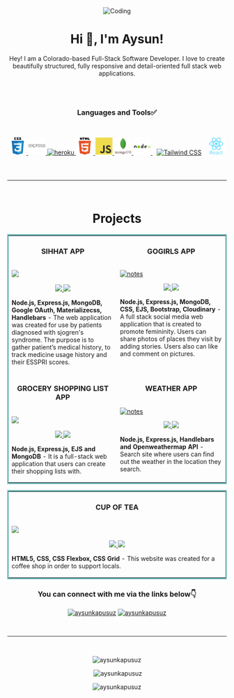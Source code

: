 <div align="center"><img  alt="Coding" width="350" height="250"  src="https://user-images.githubusercontent.com/101064345/180237519-67049260-7578-49d3-b8f5-89c620c36192.gif"></div>

<h1 align="center">Hi 👋, I'm Aysun!</h1>
<p align="center">Hey! I am a Colorado-based Full-Stack Software Developer. I love to create beautifully structured, fully responsive and detail-oriented full stack web applications.</p> <br/> <br/>

<h3 align="center" ><b>Languages and Tools✅</b></h3> <br/>
<p align="center"> <a href="https://www.w3schools.com/css/" target="_blank" rel="noreferrer"> <img src="https://raw.githubusercontent.com/devicons/devicon/master/icons/css3/css3-original-wordmark.svg" alt="css3" width="40" height="40"/> </a> <a href="https://expressjs.com" target="_blank" rel="noreferrer"> <img src="https://raw.githubusercontent.com/devicons/devicon/master/icons/express/express-original-wordmark.svg" alt="express" width="40" height="40"/> </a> <a href="https://heroku.com" target="_blank" rel="noreferrer"> <img src="https://www.vectorlogo.zone/logos/heroku/heroku-icon.svg" alt="heroku" width="40" height="40"/> </a> <a href="https://www.w3.org/html/" target="_blank" rel="noreferrer"> <img src="https://raw.githubusercontent.com/devicons/devicon/master/icons/html5/html5-original-wordmark.svg" alt="html5" width="40" height="40"/> </a> <a href="https://developer.mozilla.org/en-US/docs/Web/JavaScript" target="_blank" rel="noreferrer"> <img src="https://raw.githubusercontent.com/devicons/devicon/master/icons/javascript/javascript-original.svg" alt="javascript" width="40" height="40"/> </a> <a href="https://www.mongodb.com/" target="_blank" rel="noreferrer"> <img src="https://raw.githubusercontent.com/devicons/devicon/master/icons/mongodb/mongodb-original-wordmark.svg" alt="mongodb" width="40" height="40"/> </a> <a href="https://nodejs.org" target="_blank" rel="noreferrer"> <img src="https://raw.githubusercontent.com/devicons/devicon/master/icons/nodejs/nodejs-original-wordmark.svg" alt="nodejs" width="40" height="40"/> </a> <a href="https://www.tailwindcss.com/" target="_blank"><img style="margin: 10px" src="https://profilinator.rishav.dev/skills-assets/tailwindcss.svg" alt="Tailwind CSS" height="40" /></a>  <a href="https://reactjs.org/" target="_blank" rel="noreferrer"> <img src="https://raw.githubusercontent.com/devicons/devicon/master/icons/react/react-original-wordmark.svg" alt="react" width="40" height="40"/> </a> </p> <br/>
<hr> <br/>

<h1 align="center">Projects</h1>
<table bordercolor="#66b2b2">
  <tr>
    <td width="50%" valign="top">
      <h3 align="center">SIHHAT APP</h3>
        <br />
        <a target="_blank" href="https://github.com/aysunkapusuz/100Devs-Project">
            <img src="https://user-images.githubusercontent.com/101064345/205703653-85597cf6-2c28-4a02-9955-5f835fee2332.png"/>   
        </a>
        <br />
        <p align="center">
          
  <a href="https://github.com/aysunkapusuz/100Devs-Project">
    <img src="https://img.shields.io/static/v1?label=|&message=REPO&color=23555f&style=plastic&logo=github&logo-color=white"/>
  </a>  
  <a href="https://sihhatapp.onrender.com/?" target="_blank">
    <img src="https://img.shields.io/static/v1?label=|&message=WEBSITE&color=cdf998&style=plastic&logo=wordpress&logo-color=white"/>
  </a>
      </p>
        <p><strong>Node.js, Express.js, MongoDB, Google OAuth, Materializecss, Handlebars</strong> - The web application was created for use by patients diagnosed with sjogren's syndrome. The purpose is to gather patient’s medical history, to track medicine usage history and their ESSPRI scores.</p>
    </td>
    <td width="50%" valign="top">
      <h3 align="center">GOGIRLS APP</h3>
        <br />
        <a target="_blank" href="https://github.com/aysunkapusuz/social-app">
            <img src="https://user-images.githubusercontent.com/101064345/205705458-e89f5e23-ac38-4823-81e8-8201048cccc1.png" alt="notes"/>
        </a>
        <br />
        <p align="center">
          
  <a href="https://github.com/aysunkapusuz/social-app" target="_blank">
    <img src="https://img.shields.io/static/v1?label=|&message=REPO&color=23555f&style=plastic&logo=github&logo-color=white"/>
  </a>  
  <a href="https://gogirls.cyclic.app/?" target="_blank">
    <img src="https://img.shields.io/static/v1?label=|&message=WEBSITE&color=cdf998&style=plastic&logo=wordpress&logo-color=white"/>
  </a>
      </p>
        <p><strong>Node.js, Express.js, MongoDB, CSS, EJS, Bootstrap, Cloudinary</strong> - A full stack social media web application that is created to promote femininity. Users can share photos of places they visit by adding stories. Users also can like and comment on pictures. </p>
    </td>
  </tr>
  
  <tr>
    <td width="50%" valign="top">
      <h3 align="center">GROCERY SHOPPING LIST APP</h3>
        <br />
        <a target="_blank" href="https://github.com/aysunkapusuz/grocery-shopping-list-app">
            <img src="https://user-images.githubusercontent.com/101064345/205983780-ddbc3980-21f7-4844-bb5e-c79605426b75.png"/>  
        </a>
        <br />
        <p align="center">
         
  <a href="https://github.com/aysunkapusuz/grocery-shopping-list-app">
    <img src="https://img.shields.io/static/v1?label=|&message=REPO&color=23555f&style=plastic&logo=github&logo-color=white"/>
  </a>  
  <a href="https://groceryshoppinglistapp.onrender.com/?" target="_blank">
    <img src="https://img.shields.io/static/v1?label=|&message=WEBSITE&color=cdf998&style=plastic&logo=wordpress&logo-color=white"/>
  </a>
      </p>
        <p><strong>Node.js, Express.js, EJS and MongoDB</strong> - It is a full-stack web application that users can create their shopping lists with.</p>
    </td>
    <td width="50%" valign="top">
      <h3 align="center">WEATHER APP</h3>
        <br />
        <a target="_blank" href="https://github.com/aysunkapusuz/weather-app">
            <img src="https://user-images.githubusercontent.com/101064345/205984961-0f984c82-2796-4a22-8a2d-2e6c9660bc1b.png" alt="notes"/>
        </a>
        <br />
        <p align="center">
          
  <a href="https://github.com/aysunkapusuz/weather-app" target="_blank">
    <img src="https://img.shields.io/static/v1?label=|&message=REPO&color=23555f&style=plastic&logo=github&logo-color=white"/>
  </a>  
  <a href="https://weather-app-wm7v.onrender.com/?" target="_blank">
    <img src="https://img.shields.io/static/v1?label=|&message=WEBSITE&color=cdf998&style=plastic&logo=wordpress&logo-color=white"/>
  </a>
      </p>
        <p><strong>Node.js, Express.js, Handlebars and Openweathermap API</strong> - Search site where users can find out the weather in the location they search. </p>
    </td>
  </tr>
    
</table>

<table  bordercolor="#66b2b2">
<tr>
    <td width="100%" valign="top">
      <h3 align="center">CUP OF TEA </h3>
        <br />
        <a target="_blank" href="https://github.com/aysunkapusuz/coffee-shop-website-responsive-">
            <img src="https://user-images.githubusercontent.com/101064345/205986358-1aeeaabf-4881-446c-927f-1e4b13272efa.png"/>  
        </a>
        <br />
        <p align="center">
         
  <a href="https://github.com/aysunkapusuz/coffee-shop-website-responsive-">
    <img src="https://img.shields.io/static/v1?label=|&message=REPO&color=23555f&style=plastic&logo=github&logo-color=white"/>
  </a>  
  <a href="https://cupof-tea.netlify.app/?" target="_blank">
    <img src="https://img.shields.io/static/v1?label=|&message=WEBSITE&color=cdf998&style=plastic&logo=wordpress&logo-color=white"/>
  </a>
      </p>
        <p><strong>HTML5, CSS, CSS Flexbox, CSS Grid</strong> - This website was created for a coffee shop in order to support locals.</p>
    </td>
  </tr>
</table>

<h3 align="center">You can connect with me via the links below👇</h3>
<p align="center">
<a href="https://linkedin.com/in/aysunkapusuz" target="_blank"><img align="center" src="https://raw.githubusercontent.com/rahuldkjain/github-profile-readme-generator/master/src/images/icons/Social/linked-in-alt.svg" alt="aysunkapusuz" height="30" width="40" /></a>
<a href="https://instagram.com/aysunkapusuz" target="_blank"><img align="center" src="https://raw.githubusercontent.com/rahuldkjain/github-profile-readme-generator/master/src/images/icons/Social/instagram.svg" alt="aysunkapusuz" height="30" width="40" /></a>
</p>  <br/> <hr><br/>






<p align="center"><img width="350" src="https://github-readme-stats.vercel.app/api/top-langs?username=aysunkapusuz&show_icons=true&locale=en&layout=compact" alt="aysunkapusuz" /></p>
<p align="center">&nbsp;<img width="350" src="https://github-readme-stats.vercel.app/api?username=aysunkapusuz&show_icons=true&locale=en" alt="aysunkapusuz" /></p>

<p align="center"><img width="350" src="https://github-readme-streak-stats.herokuapp.com/?user=aysunkapusuz&" alt="aysunkapusuz" /></p>
